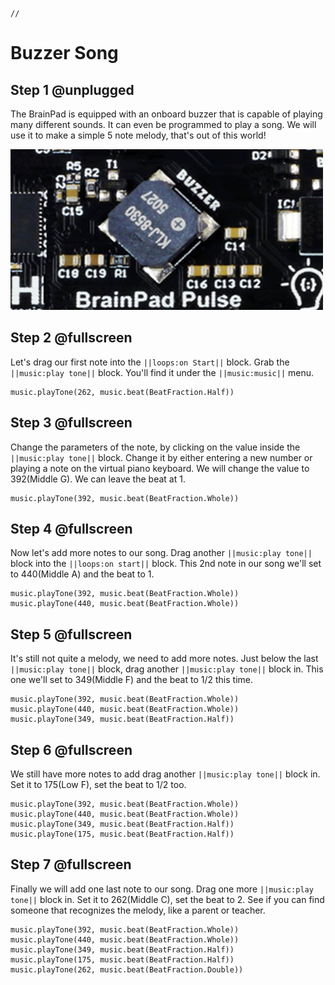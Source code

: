 ```template
//
```


# Buzzer Song

## Step 1 @unplugged

The BrainPad is equipped with an onboard buzzer that is capable of playing many different sounds. It can even be programmed to play a song. We will use it to make a simple 5 note melody, that's out of this world!
 
![BrainPad buzzer image](docs/static/images/buzzer.jpg)


## Step 2 @fullscreen

Let's drag our first note into the ``||loops:on Start||`` block. Grab the ``||music:play tone||`` block. You'll find it under the ``||music:music||`` menu. 

```blocks
music.playTone(262, music.beat(BeatFraction.Half))
```

## Step 3 @fullscreen
 
Change the parameters of the note, by clicking on the value inside the ``||music:play tone||`` block. Change it by either entering a new number or playing a note on the virtual piano keyboard. We will change the value to 392(Middle G). We can leave the beat at 1.

```blocks
music.playTone(392, music.beat(BeatFraction.Whole))
```

## Step 4 @fullscreen

Now let's add more notes to our song. Drag another ``||music:play tone||`` block into the ``||loops:on start||`` block. This 2nd note in our song we'll set to 440(Middle A) and the beat to 1.
 
```blocks
music.playTone(392, music.beat(BeatFraction.Whole))
music.playTone(440, music.beat(BeatFraction.Whole))
```

## Step 5 @fullscreen
 
It's still not quite a melody, we need to add more notes. Just below the last ``||music:play tone||`` block, drag another ``||music:play tone||`` block in. This one we'll set to 349(Middle F) and the beat to 1/2 this time.

```blocks
music.playTone(392, music.beat(BeatFraction.Whole))
music.playTone(440, music.beat(BeatFraction.Whole))
music.playTone(349, music.beat(BeatFraction.Half))
```

## Step 6 @fullscreen
 
We still have more notes to add drag another ``||music:play tone||`` block in. Set it to 175(Low F), set the beat to 1/2 too.

```blocks
music.playTone(392, music.beat(BeatFraction.Whole))
music.playTone(440, music.beat(BeatFraction.Whole))
music.playTone(349, music.beat(BeatFraction.Half))
music.playTone(175, music.beat(BeatFraction.Half))
```

## Step 7 @fullscreen
 
Finally we will add one last note to our song. Drag one more ``||music:play tone||`` block in. Set it to 262(Middle C), set the beat to 2. See if you can find someone that recognizes the melody, like a parent or teacher.

```blocks
music.playTone(392, music.beat(BeatFraction.Whole))
music.playTone(440, music.beat(BeatFraction.Whole))
music.playTone(349, music.beat(BeatFraction.Half))
music.playTone(175, music.beat(BeatFraction.Half))
music.playTone(262, music.beat(BeatFraction.Double))
```

